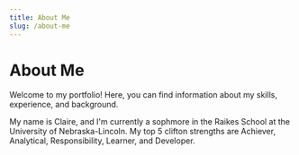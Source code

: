 ```yaml
---
title: About Me
slug: /about-me
---
```


# About Me

Welcome to my portfolio! Here, you can find information about my skills, experience, and background.

My name is Claire, and I'm currently a sophmore in the Raikes School at the University of Nebraska-Lincoln. My top 5 clifton strengths are Achiever, Analytical, Responsibility, Learner, and Developer.

